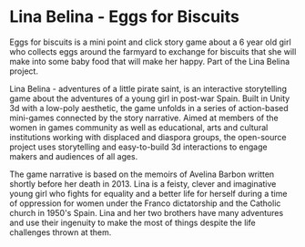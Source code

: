 # Lina Belina - Eggs for Biscuits

Eggs for biscuits is a mini point and click story game about a 6 year old girl who collects eggs around the farmyard to exchange for biscuits that she will make into some baby food that will make her happy. Part of the Lina Belina project. 

Lina Belina - adventures of a little pirate saint, is an interactive storytelling game about the adventures of a young girl in post-war Spain. Built in Unity 3d with a low-poly aesthetic, the game unfolds in a series of action-based mini-games connected by the story narrative. Aimed at members of the women in games community as well as educational, arts and cultural institutions working with displaced and diaspora groups, the open-source project uses storytelling and easy-to-build 3d interactions to engage makers and audiences of all ages. 

The game narrative is based on the memoirs of Avelina Barbon written shortly before her death in 2013. Lina is a feisty, clever and imaginative young girl who fights for equality and a better life for herself during a time of oppression for women under the Franco dictatorship and the Catholic church in 1950's Spain. Lina and her two brothers have many adventures and use their ingenuity to make the most of things despite the life challenges thrown at them. 

